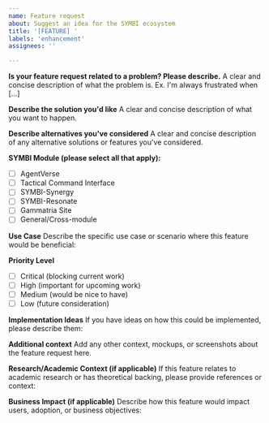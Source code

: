 ```yaml
---
name: Feature request
about: Suggest an idea for the SYMBI ecosystem
title: '[FEATURE] '
labels: 'enhancement'
assignees: ''

---
```


**Is your feature request related to a problem? Please describe.**
A clear and concise description of what the problem is. Ex. I'm always frustrated when [...]

**Describe the solution you'd like**
A clear and concise description of what you want to happen.

**Describe alternatives you've considered**
A clear and concise description of any alternative solutions or features you've considered.

**SYMBI Module (please select all that apply):**
- [ ] AgentVerse
- [ ] Tactical Command Interface
- [ ] SYMBI-Synergy
- [ ] SYMBI-Resonate
- [ ] Gammatria Site
- [ ] General/Cross-module

**Use Case**
Describe the specific use case or scenario where this feature would be beneficial:

**Priority Level**
- [ ] Critical (blocking current work)
- [ ] High (important for upcoming work)
- [ ] Medium (would be nice to have)
- [ ] Low (future consideration)

**Implementation Ideas**
If you have ideas on how this could be implemented, please describe them:

**Additional context**
Add any other context, mockups, or screenshots about the feature request here.

**Research/Academic Context (if applicable)**
If this feature relates to academic research or has theoretical backing, please provide references or context:

**Business Impact (if applicable)**
Describe how this feature would impact users, adoption, or business objectives: